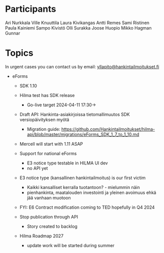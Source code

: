 # Participants

Ari Nurkkala
Ville Knuuttila
Laura Kivikangas
Antti Remes
Sami Ristinen
Paula Kainiemi
Sampo Kivistö
Olli Surakka
Joose Huopio
Mikko Hagman
Gunnar

# Topics

In urgent cases you can contact us by email: yllapito@hankintailmoitukset.fi

* eForms
	- SDK 1.10
    - Hilma test has SDK release
      - Go-live target 2024-04-11 17:30->
    - Draft API: Hankinta-asiakirjoissa tietomallimuutos SDK versiopäivityksen myötä
      - Migration guide: https://github.com/Hankintailmoitukset/hilma-api/blob/master/migrations/eForms_SDK_1_7_to_1_10.md 
    - Mercell will start with 1.11 ASAP

	- Support for national eForms
		- E3 notice type testable in HILMA UI dev
      - no API yet 
    - E3 notice type (kansallinen hankintailmoitus) is our first victim
      - Kaikki kansalliset kerralla tuotantoon? - mielummin näin
      - pienhankinta, maatalouden investointi ja yleinen avoimuus ehkä jää vanhaan muotoon
    - FYI: E6 Contract modification coming to TED hopefully in Q4 2024

  - Stop publication through API
    - Story created to backlog

  - Hilma Roadmap 2027 
    -  update work will be started during summer
    
